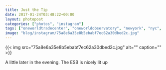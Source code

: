 ```yaml
---
title: Just the Tip
date: 2017-01-24T03:48:22+00:00
layout: photopost
categories: ["photos", "instagram"]
tags: ["oneworldtradecenter", "oneworldobservatory", "newyork", "nyc", "usa", "architecture", "cloud"]
image: "blog/instagram/75a8e6a35e8b5ebabf7ec62a30dbed2c.jpg"
---
```


{{< img src="75a8e6a35e8b5ebabf7ec62a30dbed2c.jpg" alt="" caption="" >}}


A little later in the evening. The ESB is nicely lit up

